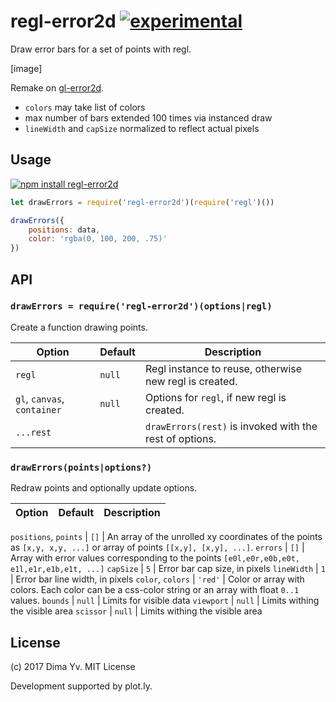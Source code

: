 # regl-error2d [![experimental](https://img.shields.io/badge/stability-unstable-green.svg)](http://github.com/badges/stability-badges)

Draw error bars for a set of points with regl.

[image]

Remake on [gl-error2d](https://github.com/gl-vis/gl-error2d).

* `colors` may take list of colors
* max number of bars extended 100 times via instanced draw
* `lineWidth` and `capSize` normalized to reflect actual pixels

## Usage

[![npm install regl-error2d](https://nodei.co/npm/regl-error2d.png?mini=true)](https://npmjs.org/package/regl-error2d/)

```js
let drawErrors = require('regl-error2d')(require('regl')())

drawErrors({
	positions: data,
	color: 'rgba(0, 100, 200, .75)'
})
```

## API

### `drawErrors = require('regl-error2d')(options|regl)`

Create a function drawing points.

Option | Default | Description
---|---|---
`regl` | `null` | Regl instance to reuse, otherwise new regl is created.
`gl`, `canvas`, `container` | `null` | Options for `regl`, if new regl is created.
`...rest` | | `drawErrors(rest)` is invoked with the rest of options.

### `drawErrors(points|options?)`

Redraw points and optionally update options.

Option | Default | Description
---|---|---

`positions`, `points` | `[]` | An array of the unrolled xy coordinates of the points as `[x,y, x,y, ...]` or array of points `[[x,y], [x,y], ...]`.
`errors` | `[]` | Array with error values corresponding to the points `[e0l,e0r,e0b,e0t, e1l,e1r,e1b,e1t, ...]`
`capSize` | `5` | Error bar cap size, in pixels
`lineWidth` | `1` | Error bar line width, in pixels
`color`, `colors` | `'red'` | Color or array with colors. Each color can be a css-color string or an array with float `0..1` values.
`bounds` | `null` | Limits for visible data
`viewport` | `null` | Limits withing the visible area
`scissor` | `null` | Limits withing the visible area

## License

(c) 2017 Dima Yv. MIT License

Development supported by plot.ly.
